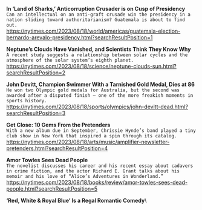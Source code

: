 **In ‘Land of Sharks,’ Anticorruption Crusader is on Cusp of Presidency**\
`Can an intellectual on an anti-graft crusade win the presidency in a nation sliding toward authoritarianism? Guatemala is about to find out.`\
https://nytimes.com/2023/08/18/world/americas/guatemala-election-bernardo-arevalo-presidency.html?searchResultPosition=1

**Neptune’s Clouds Have Vanished, and Scientists Think They Know Why**\
`A recent study suggests a relationship between solar cycles and the atmosphere of the solar system’s eighth planet.`\
https://nytimes.com/2023/08/18/science/neptune-clouds-sun.html?searchResultPosition=2

**John Devitt, Champion Swimmer With a Tarnished Gold Medal, Dies at 86**\
`He won two Olympic gold medals for Australia, but the second was awarded after a disputed finish — one of the more freakish moments in sports history.`\
https://nytimes.com/2023/08/18/sports/olympics/john-devitt-dead.html?searchResultPosition=3

**Get Close: 10 Gems From the Pretenders**\
`With a new album due in September, Chrissie Hynde’s band played a tiny club show in New York that inspired a spin through its catalog.`\
https://nytimes.com/2023/08/18/arts/music/amplifier-newsletter-pretenders.html?searchResultPosition=4

**Amor Towles Sees Dead People**\
`The novelist discusses his career and his recent essay about cadavers in crime fiction, and the actor Richard E. Grant talks about his memoir and his love of “Alice’s Adventures in Wonderland.”`\
https://nytimes.com/2023/08/18/books/review/amor-towles-sees-dead-people.html?searchResultPosition=5

**‘Red, White & Royal Blue’ Is a Regal Romantic Comedy**\
